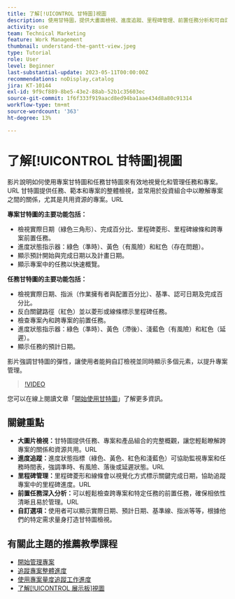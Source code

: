```yaml
---
title: 了解[!UICONTROL 甘特圖]視圖
description: 使用甘特圖，提供大畫面檢視、進度追蹤、里程碑管理、前置任務分析和可自訂的選項，以簡化任務和資源管理，讓專案效率最大化。
activity: use
team: Technical Marketing
feature: Work Management
thumbnail: understand-the-gantt-view.jpeg
type: Tutorial
role: User
level: Beginner
last-substantial-update: 2023-05-11T00:00:00Z
recommendations: noDisplay,catalog
jira: KT-10144
exl-id: 9f9cf889-8be5-43e2-88ab-52b1c35603ec
source-git-commit: 1f6f333f919aacd8ed94ba1aae434d8a80c91314
workflow-type: tm+mt
source-wordcount: '363'
ht-degree: 13%

---
```


# 了解[!UICONTROL 甘特圖]視圖

影片說明如何使用專案甘特圖和任務甘特圖來有效地視覺化和管理任務和專案。&#x200B;URL 甘特圖提供任務、範本和專案的整體檢視，並常用於投資組合中以瞭解專案之間的關係，尤其是共用資源的專案。&#x200B;URL

**專案甘特圖的主要功能包括：**

* 檢視實際日期（綠色三角形）、完成百分比、里程碑菱形、里程碑線條和跨專案前置任務&#x200B;。
* 進度狀態指示器：綠色（準時）、黃色（有風險）和紅色（存在問題）。
* 顯示預計開始與完成日期以及計畫日期。
* 顯示專案中的任務以快速概覽。

**任務甘特圖的主要功能包括：**

* 檢視實際日期、指派（作業擁有者與配置百分比）、基準、認可日期及完成百分比。
* 反白關鍵路徑（紅色）並以菱形或線條標示里程碑任務。
* 檢查專案內和跨專案的前置任務&#x200B;。
* 進度狀態指示器：綠色（準時）、黃色（滯後）、淺藍色（有風險）和紅色（延遲）。
* 顯示任務的預計日期。

影片強調甘特圖的彈性，讓使用者能夠自訂檢視並同時顯示多個元素，以提升專案管理。

>[!VIDEO](https://video.tv.adobe.com/v/3448017/?quality=12&learn=on&enablevpops&captions=chi_hant)

您可以在線上閱讀文章「[開始使用甘特圖](https://experienceleague.adobe.com/docs/workfront/using/manage-work/the-gantt-chart/gantt-chart-overview/get-started-with-gantt.html?lang=zh-Hant)」了解更多資訊。

## 關鍵重點

* **大圖片檢視：**&#x200B;甘特圖提供任務、專案和產品組合的完整概觀，讓您輕鬆瞭解跨專案的關係和資源共用。&#x200B;URL
* **進度追蹤：**&#x200B;進度狀態指標（綠色、黃色、紅色和淺藍色）可協助監視專案和任務時間表，強調準時、有風險、落後或延遲狀態。&#x200B;URL
* **里程碑管理：**&#x200B;里程碑菱形和線條會以視覺化方式標示關鍵完成日期，協助追蹤專案中的里程碑進度。&#x200B;URL
* **前置任務深入分析：**&#x200B;可以輕鬆檢查跨專案和特定任務的前置任務，確保相依性清晰且易於管理。&#x200B;URL
* **自訂選項：**&#x200B;使用者可以顯示實際日期、預計日期、基準線、指派等等，根據他們的特定需求量身打造甘特圖檢視。


## 有關此主題的推薦教學課程

* [開始管理專案](/help/manage-work/projects/getting-started-manage-a-project.md)
* [追蹤專案整體進度](/help/manage-work/projects/track-overall-project-progress.md)
* [使用專案量度追蹤工作進度](/help/manage-work/projects/track-work-progress-with-project-metrics.md)
* [了解[!UICONTROL 展示板]視圖](/help/manage-work/projects/understand-the-board-view.md)
